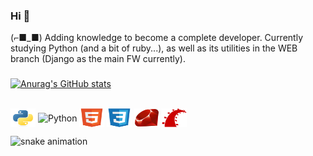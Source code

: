 ### Hi 👋

(⌐■_■) Adding knowledge to become a complete developer. 
Currently studying Python (and a bit of ruby...), as well as its utilities in the WEB branch (Django as the main FW currently).



###







[![Anurag's GitHub stats](https://github-readme-stats.vercel.app/api?username=Luis-CarvalhoS&show_icons=true&theme=tokyonight)](https://github.com/anuraghazra/github-readme-stats)





<div style="display: inline_block"><br>
  <img align="center" alt="Python" height="30" width="40" src="https://raw.githubusercontent.com/devicons/devicon/master/icons/python/python-original.svg">
  <img align="center" alt="Python" height="30" width="40" src="https://cdn.jsdelivr.net/gh/devicons/devicon/icons/django/django-plain.svg" />
          
  <img align="center" alt="HTML5" height="30" width="40" src="https://raw.githubusercontent.com/devicons/devicon/master/icons/html5/html5-original.svg">
  <img align="center" alt="CSS3" height="30" width="40" src="https://raw.githubusercontent.com/devicons/devicon/master/icons/css3/css3-original.svg">
  <img align="center" alt="Ruby" height="30" width="40" src="https://raw.githubusercontent.com/devicons/devicon/master/icons/ruby/ruby-original.svg">
  <img align="center" alt="Ruby on Rails" height="30" width="40" src="https://raw.githubusercontent.com/devicons/devicon/master/icons/rails/rails-plain.svg">
</div>

![snake animation](Luis-CarvalhoS)

          
